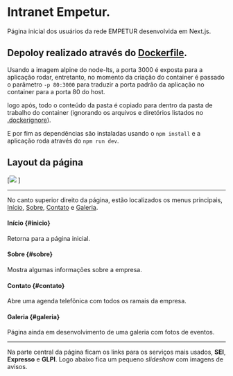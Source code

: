 # Intranet Empetur.

Página inicial dos usuários da rede EMPETUR desenvolvida em Next.js.

## Depoloy realizado através do [Dockerfile](./Dockerfile).

Usando a imagem alpine do node-lts, a porta 3000 é exposta para a aplicação rodar, entretanto, no momento da criação do container é passado o parâmetro
```-p 80:3000``` para traduzir a porta padrão da aplicação no container para a porta 80 do host.

logo após, todo o conteúdo da pasta é copiado para dentro da pasta de trabalho do container (ignorando os arquivos e diretórios listados no [.dockerignore](./.dockerginore)).

E por fim as dependências são instaladas usando o ```npm install``` e a aplicação roda através do ```npm run dev```.

## Layout da página

[![ ](./public/midia/print.jpg) ]

---

No canto superior direito da página, estão localizados os menus principais, [Início](#inicio), [Sobre](#sobre), [Contato](#contato) e [Galeria](#galeria).

#### Início {#inicio}

Retorna para a página inicial.

#### Sobre {#sobre}

Mostra algumas informações sobre a empresa.

#### Contato {#contato}

Abre uma agenda telefônica com todos os ramais da empresa.

#### Galeria {#galeria}

Página ainda em desenvolvimento de uma galeria com fotos de eventos.

---

Na parte central da página ficam os links para os serviços mais usados, **SEI**, **Expresso** e **GLPI**.
Logo abaixo fica um pequeno *slideshow* com imagens de avisos.
